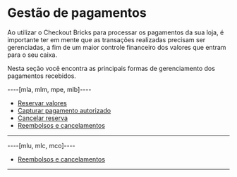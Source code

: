 # Gestão de pagamentos

Ao utilizar o Checkout Bricks para processar os pagamentos da sua loja, é importante ter em mente que as transações realizadas precisam ser gerenciadas, a fim de um maior controle financeiro dos valores que entram para o seu caixa.

Nesta seção você encontra as principais formas de gerenciamento dos pagamentos recebidos.

----[mla, mlm, mpe, mlb]----
- [Reservar valores](/developers/pt/docs/checkout-bricks/additional-content/payment-management/make-value-reserve)
- [Capturar pagamento autorizado](/developers/pt/docs/checkout-bricks/additional-content/payment-management/capture-authorized-payment)
- [Cancelar reserva](/developers/pt/docs/checkout-bricks/additional-content/payment-management/cancel-reserve)
- [Reembolsos e cancelamentos](/developers/pt/docs/checkout-bricks/additional-content/payment-management/cancellations-and-refunds)

------------
----[mlu, mlc, mco]----
- [Reembolsos e cancelamentos](/developers/pt/docs/checkout-bricks/additional-content/payment-management/cancellations-and-refunds)

------------